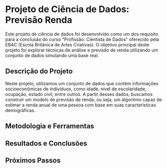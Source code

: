 # Projeto de Ciência de Dados: Previsão Renda 

Este projeto de ciência de dados foi desenvolvido como um dos requisito para a conclusão do curso "Profissão: Cientista de Dados" oferecido pela EBAC (Escola Britânica de Artes Criativas). O objetivo principal deste projeto foi explorar técnicas de análise e previsão de renda utilizando um conjunto de dados simulando uma base real.

## Descrição do Projeto
Neste projeto, utilizamos um conjunto de dados que contém informações socioeconômicas de indivíduos, como idade, nível de escolaridade, ocupação, estado civil, entre outros. A partir desses dados, buscamos construir um modelo de previsão de renda, ou seja, um algoritmo capaz de estimar a renda anual de uma pessoa com base em suas características demográficas.
## Metodologia e Ferramentas

## Resultados e Conclusões

## Próximos Passos


